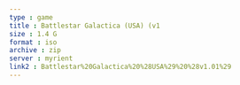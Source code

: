 ```yaml
---
type : game
title : Battlestar Galactica (USA) (v1
size : 1.4 G
format : iso
archive : zip
server : myrient
link2 : Battlestar%20Galactica%20%28USA%29%20%28v1.01%29
---
```

